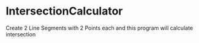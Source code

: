 # IntersectionCalculator
Create 2 Line Segments with 2 Points each and this program will calculate intersection
